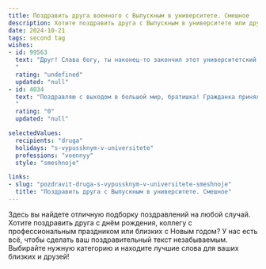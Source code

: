 ```yaml
---
title: Поздравить друга военного с Выпускным в университете. Смешное
description: Хотите поздравить друга с Выпускным в университете или другим праздником? Наш ИИ создаст незабываемое поздравление, а вы обязательно выделитесь среди других.  
date: 2024-10-21
tags: second tag
wishes:
- id: 99563
  text: "Друг! Слава богу, ты наконец-то закончил этот университетский марафон!  Теперь никакие лекции, семинары, и зачёты не смогут тебя достать.  Только помни, что настоящая армия – это совсем другая песня, и там \"зачет\" — это когда ты цел и невредим после учений.  Поздравляю с окончанием учёбы и началом настоящей службы!  Пусть твоя военная карьера будет блестящей, как твои погоны (после химчистки, разумеется!).
  "
  rating: "undefined"
  updated: "null"
- id: 4034
  text: "Поздравляю с выходом в большой мир, братишка! Гражданка приняла в свои ряды еще одного бравого защитника. Форма тебе к лицу, диплом в руках –  ты вооружён до зубов знаниями и готов к подвигам! Вперёд, покоряй вершины карьерной лестницы, но не забывай –  в казарме тебя ждёт двухъярусная кровать и тумбочка с печеньками! Шучу-шучу,  генеральского тебе кресла и попутного ветра!
  "
  rating: "0"
  updated: "null"

selectedValues:
  recipients: "druga"
  holidays: "s-vypussknym-v-universitete"
  professions: "voennyy"
  style: "smeshnoje"

links:
- slug: "pozdravit-druga-s-vypussknym-v-universitete-smeshnoje"
  title: "Поздравить друга с Выпускным в университете. Смешное"
---
```


Здесь вы найдете отличную подборку поздравлений на любой случай. 
Хотите поздравить друга с днём рождения, коллегу с профессиональным праздником или близких с Новым годом? У нас есть всё, чтобы сделать ваш поздравительный текст незабываемым. Выбирайте нужную категорию и находите лучшие слова для ваших близких и друзей!
